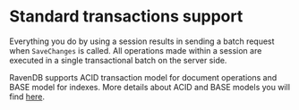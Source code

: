﻿# Standard transactions support

Everything you do by using a session results in sending a batch request when `SaveChanges` is called. All operations made within a session are executed in a single transactional batch on the server side.

RavenDB supports ACID transaction model for document operations and BASE model for indexes. More details about ACID and BASE models you will find [here](../../faq/transaction-support).